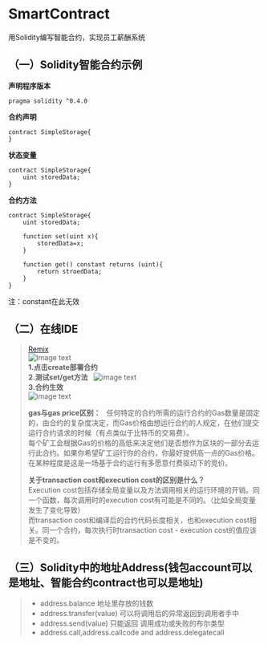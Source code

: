 # SmartContract
用Solidity编写智能合约，实现员工薪酬系统  

## （一）Solidity智能合约示例
**声明程序版本**
```solidity
pragma solidity ^0.4.0
```
**合约声明**
```solidity
contract SimpleStorage{
}
```

**状态变量**
```solidity
contract SimpleStorage{
    uint storedData;
}
```

**合约方法**
```solidity
contract SimpleStorage{
    uint storedData;
    
    function set(uint x){
        storedData=x;
    }
    
    function get() constant returns (uint){
        return stroedData;
    }
}
```
注：constant在此无效

## （二）在线IDE  
> [Remix](http://remix.ethereum.org)  
> ![Image text](https://github.com/NOVA-QY/SmartContract/blob/master/img-folder/1.png)  
> **1.点击create部署合约**  
> **2.测试set/get方法**  
![image text](https://github.com/NOVA-QY/SmartContract/blob/master/img-folder/2.png)  
> **3.合约生效**  
![image text](https://github.com/NOVA-QY/SmartContract/blob/master/img-folder/3.png)
> 
> **gas与gas price区别：**  
任何特定的合约所需的运行合约的Gas数量是固定的，由合约的复杂度决定，而Gas价格由想运行合约的人规定，在他们提交运行合约请求的时候（有点类似于比特币的交易费）。  
每个矿工会根据Gas的价格的高低来决定他们是否想作为区块的一部分去运行此合约。如果你希望矿工运行你的合约，你最好提供高一点的Gas价格。  
在某种程度是这是一场基于合约运行有多愿意付费驱动下的竞价。  
> 
> **关于transaction cost和execution cost的区别是什么？**  
Execution cost包括存储全局变量以及方法调用相关的运行环境的开销。同一个函数，每次调用时的execution cost有可能是不同的。（比如全局变量发生了变化导致）  
而transaction cost和编译后的合约代码长度相关，也和execution cost相关。同一个合约，每次执行时transaction cost - execution cost的值应该是不变的。  
## （三）Solidity中的地址Address(钱包account可以是地址、智能合约contract也可以是地址)  
>* address.balance 地址里存放的钱数  
>* address.transfer(value) 可以将调用后的异常返回到调用者手中  
>* address.send(value) 只能返回 调用成功或失败的布尔类型 
>* address.call,address.callcode and address.delegatecall  
